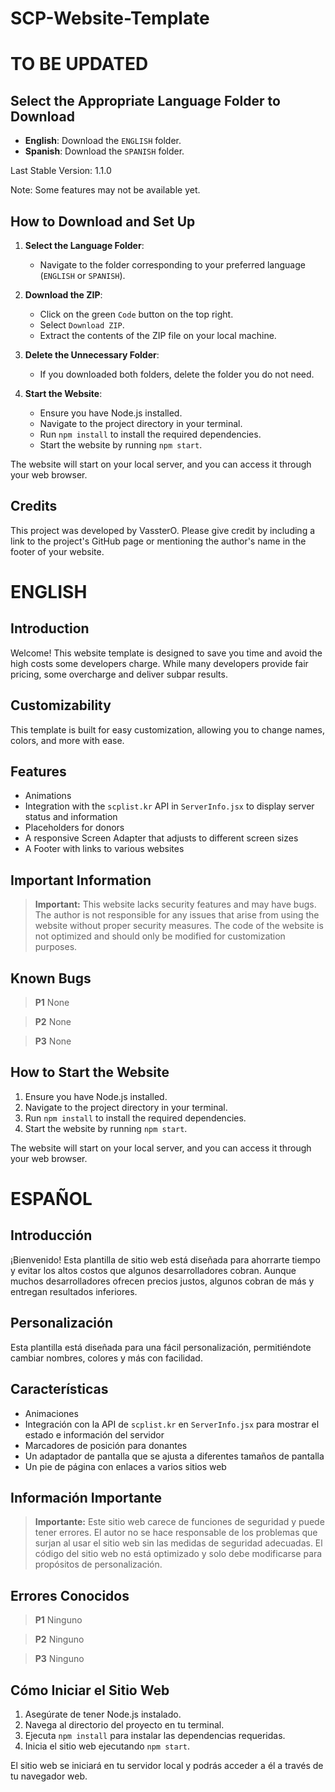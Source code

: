# SCP-Website-Template
# TO BE UPDATED
## Select the Appropriate Language Folder to Download

- **English**: Download the `ENGLISH` folder.
- **Spanish**: Download the `SPANISH` folder.

Last Stable Version: 1.1.0

Note: Some features may not be available yet.

## How to Download and Set Up

1. **Select the Language Folder**:
   - Navigate to the folder corresponding to your preferred language (`ENGLISH` or `SPANISH`).

2. **Download the ZIP**:
   - Click on the green `Code` button on the top right.
   - Select `Download ZIP`.
   - Extract the contents of the ZIP file on your local machine.

3. **Delete the Unnecessary Folder**:
   - If you downloaded both folders, delete the folder you do not need.

4. **Start the Website**:
   - Ensure you have Node.js installed.
   - Navigate to the project directory in your terminal.
   - Run `npm install` to install the required dependencies.
   - Start the website by running `npm start`.

The website will start on your local server, and you can access it through your web browser.

## Credits

This project was developed by VassterO. Please give credit by including a link to the project's GitHub page or mentioning the author's name in the footer of your website.

# ENGLISH

## Introduction

Welcome! This website template is designed to save you time and avoid the high costs some developers charge. While many developers provide fair pricing, some overcharge and deliver subpar results.

## Customizability

This template is built for easy customization, allowing you to change names, colors, and more with ease.

## Features

- Animations
- Integration with the `scplist.kr` API in `ServerInfo.jsx` to display server status and information
- Placeholders for donors
- A responsive Screen Adapter that adjusts to different screen sizes
- A Footer with links to various websites

## Important Information

> **Important:** This website lacks security features and may have bugs. The author is not responsible for any issues that arise from using the website without proper security measures.
> The code of the website is not optimized and should only be modified for customization purposes.

## Known Bugs

> **P1**
> None

> **P2**
> None

> **P3**
> None

## How to Start the Website

1. Ensure you have Node.js installed.
2. Navigate to the project directory in your terminal.
3. Run `npm install` to install the required dependencies.
4. Start the website by running `npm start`.

The website will start on your local server, and you can access it through your web browser.

# ESPAÑOL

## Introducción

¡Bienvenido! Esta plantilla de sitio web está diseñada para ahorrarte tiempo y evitar los altos costos que algunos desarrolladores cobran. Aunque muchos desarrolladores ofrecen precios justos, algunos cobran de más y entregan resultados inferiores.

## Personalización

Esta plantilla está diseñada para una fácil personalización, permitiéndote cambiar nombres, colores y más con facilidad.

## Características

- Animaciones
- Integración con la API de `scplist.kr` en `ServerInfo.jsx` para mostrar el estado e información del servidor
- Marcadores de posición para donantes
- Un adaptador de pantalla que se ajusta a diferentes tamaños de pantalla
- Un pie de página con enlaces a varios sitios web

## Información Importante

> **Importante:** Este sitio web carece de funciones de seguridad y puede tener errores. El autor no se hace responsable de los problemas que surjan al usar el sitio web sin las medidas de seguridad adecuadas.
> El código del sitio web no está optimizado y solo debe modificarse para propósitos de personalización.

## Errores Conocidos

> **P1**
> Ninguno

> **P2**
> Ninguno

> **P3**
> Ninguno

## Cómo Iniciar el Sitio Web

1. Asegúrate de tener Node.js instalado.
2. Navega al directorio del proyecto en tu terminal.
3. Ejecuta `npm install` para instalar las dependencias requeridas.
4. Inicia el sitio web ejecutando `npm start`.

El sitio web se iniciará en tu servidor local y podrás acceder a él a través de tu navegador web.
